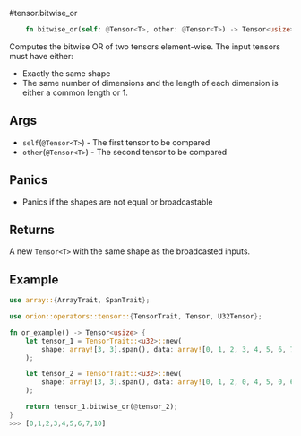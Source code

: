 #tensor.bitwise_or

```rust
    fn bitwise_or(self: @Tensor<T>, other: @Tensor<T>) -> Tensor<usize>;
```

Computes the bitwise OR of two tensors element-wise.
The input tensors must have either:
* Exactly the same shape
* The same number of dimensions and the length of each dimension is either a common length or 1.

## Args

* `self`(`@Tensor<T>`) - The first tensor to be compared
* `other`(`@Tensor<T>`) - The second tensor to be compared

## Panics

* Panics if the shapes are not equal or broadcastable

## Returns

A new `Tensor<T>` with the same shape as the broadcasted inputs.

## Example

```rust
use array::{ArrayTrait, SpanTrait};

use orion::operators::tensor::{TensorTrait, Tensor, U32Tensor};

fn or_example() -> Tensor<usize> {
    let tensor_1 = TensorTrait::<u32>::new(
        shape: array![3, 3].span(), data: array![0, 1, 2, 3, 4, 5, 6, 7, 8].span(),
    );

    let tensor_2 = TensorTrait::<u32>::new(
        shape: array![3, 3].span(), data: array![0, 1, 2, 0, 4, 5, 0, 6, 2].span(),
    );

    return tensor_1.bitwise_or(@tensor_2);
}
>>> [0,1,2,3,4,5,6,7,10]
```
